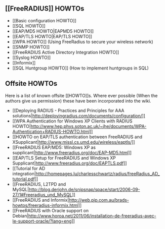 ## [[FreeRADIUS]] HOWTOs

* [[Basic configuration HOWTO]]
* [[SQL HOWTO]]
* [[EAP/MD5 HOWTO|EAPMD5 HOWTO]]
* [[EAP/TLS HOWTO|EAP/TLS HOWTO]]
* [[WPA HOWTO]] (Using FreeRadius to secure your wireless network)
* [[SNMP HOWTO]]
* [[FreeRADIUS Active Directory Integration HOWTO]]
* [[Syslog HOWTO]]
* [[Informix]]
* [[SQL Huntgroup HOWTO]] (How to implement huntgroups in SQL)

## Offsite HOWTOs

Here is a list of known offsite [[HOWTO]]s. Where ever possible (When the authors give us permission) these have been incorporated into the wiki.

* [[Deploying RADIUS - Practices and Principles for AAA solutions|http://deployingradius.com/documents/configuration/]]
* [[WPA Authentication for Windows XP Clients with RADIUS HOWTO|http://www.hep.phys.soton.ac.uk/~jhe/documents/WPA-Authentication+RADIUS-HOWTO.html]]
* [[HOWTO on EAP/TLS authentication between FreeRADIUS and XSupplicant|http://www.missl.cs.umd.edu/wireless/eaptls/]]
* [[FreeRADIUS EAP/MD5: Windows XP as supplicant|http://www.freeradius.org/doc/EAP-MD5.html]]
* [[EAP/TLS Setup for FreeRADIUS and Windows XP Supplicant|http://www.freeradius.org/doc/EAPTLS.pdf]]
* [[Tutorial for AD integration|http://homepages.lu/charlesschwartz/radius/freeRadius_AD_tutorial.pdf]]
* [[FreeRADIUS, L2TPD and MySQL|http://blog.derjohn.de/snipsnap/space/start/2006-09-27/1#Freeradius_und_MySQL]]
* [[FreeRADIUS and Informix|http://web.pip.com.au/brads-howtos/freeradius-informix.html]]
* [[FreeRADIUS with Oracle support on Debian|http://www.horoa.net/2011/06/installation-de-freeradius-avec-le-support-oracle/?lang=eng]]